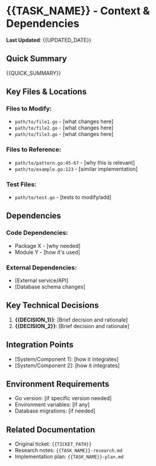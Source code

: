 # {{TASK_NAME}} - Context & Dependencies

**Last Updated**: {{UPDATED_DATE}}

## Quick Summary
{{QUICK_SUMMARY}}

## Key Files & Locations

### Files to Modify:
- `path/to/file1.go` - [what changes here]
- `path/to/file2.go` - [what changes here]
- `path/to/file3.go` - [what changes here]

### Files to Reference:
- `path/to/pattern.go:45-67` - [why this is relevant]
- `path/to/example.go:123` - [similar implementation]

### Test Files:
- `path/to/test.go` - [tests to modify/add]

## Dependencies

### Code Dependencies:
- Package X - [why needed]
- Module Y - [how it's used]

### External Dependencies:
- [External service/API]
- [Database schema changes]

## Key Technical Decisions

1. **{{DECISION_1}}**: [Brief decision and rationale]
2. **{{DECISION_2}}**: [Brief decision and rationale]

## Integration Points

- [System/Component 1]: [how it integrates]
- [System/Component 2]: [how it integrates]

## Environment Requirements

- Go version: [if specific version needed]
- Environment variables: [if any]
- Database migrations: [if needed]

## Related Documentation

- Original ticket: `{{TICKET_PATH}}`
- Research notes: `{{TASK_NAME}}-research.md`
- Implementation plan: `{{TASK_NAME}}-plan.md`
